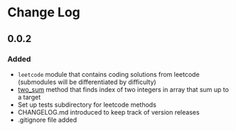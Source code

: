 # Change Log

## 0.0.2

### Added
* `leetcode` module that contains coding solutions from leetcode (submodules will be differentiated by difficulty)
* [two_sum](https://leetcode.com/problems/two-sum/) method that finds index of two integers in array that sum up to a target
* Set up tests subdirectory for leetcode methods
* CHANGELOG.md introduced to keep track of version releases
* .gitignore file added

